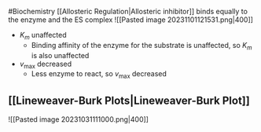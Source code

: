 #Biochemistry 
[[Allosteric Regulation|Allosteric inhibitor]] binds equally to the enzyme and the ES complex
![[Pasted image 20231101121531.png|400]]
* $\displaystyle K_{m}$ unaffected
	* Binding affinity of the enzyme for the substrate is unaffected, so $\displaystyle K_{m}$ is also unaffected
* $\displaystyle v_{\text{max}}$ decreased
	* Less enzyme to react, so $\displaystyle v_{\text{max}}$ decreased
## [[Lineweaver-Burk Plots|Lineweaver-Burk Plot]]
![[Pasted image 20231031111000.png|400]]